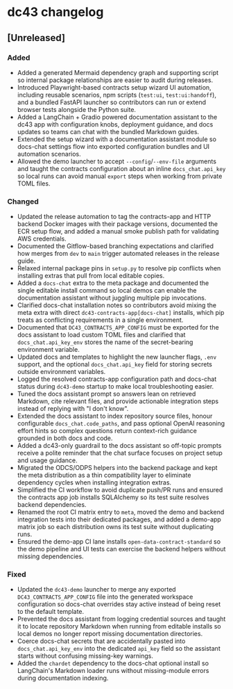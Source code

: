 # dc43 changelog

## [Unreleased]
### Added
- Added a generated Mermaid dependency graph and supporting script so internal package
  relationships are easier to audit during releases.
- Introduced Playwright-based contracts setup wizard UI automation, including
  reusable scenarios, npm scripts (`test:ui`, `test:ui:handoff`), and a bundled
  FastAPI launcher so contributors can run or extend browser tests alongside the
  Python suite.
- Added a LangChain + Gradio powered documentation assistant to the dc43 app with
  configuration knobs, deployment guidance, and docs updates so teams can chat with
  the bundled Markdown guides.
- Extended the setup wizard with a documentation assistant module so docs-chat settings
  flow into exported configuration bundles and UI automation scenarios.
- Allowed the demo launcher to accept `--config`/`--env-file` arguments and taught the
  contracts configuration about an inline `docs_chat.api_key` so local runs can avoid
  manual `export` steps when working from private TOML files.

### Changed
- Updated the release automation to tag the contracts-app and HTTP backend Docker
  images with their package versions, documented the ECR setup flow, and added a
  manual smoke publish path for validating AWS credentials.
- Documented the Gitflow-based branching expectations and clarified how merges from `dev` to `main`
  trigger automated releases in the release guide.
- Relaxed internal package pins in `setup.py` to resolve pip conflicts when installing extras
  that pull from local editable copies.
- Added a `docs-chat` extra to the meta package and documented the single editable install
  command so local demos can enable the documentation assistant without juggling multiple
  pip invocations.
- Clarified docs-chat installation notes so contributors avoid mixing the meta extra with
  direct `dc43-contracts-app[docs-chat]` installs, which pip treats as conflicting
  requirements in a single environment.
- Documented that `DC43_CONTRACTS_APP_CONFIG` must be exported for the docs assistant to
  load custom TOML files and clarified that `docs_chat.api_key_env` stores the name of the
  secret-bearing environment variable.
- Updated docs and templates to highlight the new launcher flags, `.env` support, and the
  optional `docs_chat.api_key` field for storing secrets outside environment variables.
- Logged the resolved contracts-app configuration path and docs-chat status during
  `dc43-demo` startup to make local troubleshooting easier.
- Tuned the docs assistant prompt so answers lean on retrieved Markdown, cite relevant
  files, and provide actionable integration steps instead of replying with "I don't know".
- Extended the docs assistant to index repository source files, honour configurable
  `docs_chat.code_paths`, and pass optional OpenAI reasoning effort hints so complex
  questions return context-rich guidance grounded in both docs and code.
- Added a dc43-only guardrail to the docs assistant so off-topic prompts receive a polite
  reminder that the chat surface focuses on project setup and usage guidance.
- Migrated the ODCS/ODPS helpers into the backend package and kept the meta
  distribution as a thin compatibility layer to eliminate dependency cycles
  when installing integration extras.
- Simplified the CI workflow to avoid duplicate push/PR runs and ensured the contracts app
  job installs SQLAlchemy so its test suite resolves backend dependencies.
- Renamed the root CI matrix entry to `meta`, moved the demo and backend integration tests
  into their dedicated packages, and added a demo-app matrix job so each distribution owns
  its test suite without duplicating runs.
- Ensured the demo-app CI lane installs `open-data-contract-standard` so the demo pipeline
  and UI tests can exercise the backend helpers without missing dependencies.

### Fixed
- Updated the `dc43-demo` launcher to merge any exported `DC43_CONTRACTS_APP_CONFIG`
  file into the generated workspace configuration so docs-chat overrides stay
  active instead of being reset to the default template.
- Prevented the docs assistant from logging credential sources and taught it to
  locate repository Markdown when running from editable installs so local demos
  no longer report missing documentation directories.
- Coerce docs-chat secrets that are accidentally pasted into `docs_chat.api_key_env`
  into the dedicated `api_key` field so the assistant starts without confusing
  missing-key warnings.
- Added the `chardet` dependency to the docs-chat optional install so LangChain's
  Markdown loader runs without missing-module errors during documentation indexing.
